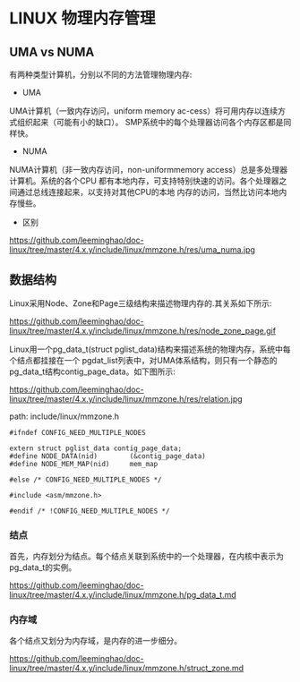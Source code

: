 LINUX 物理内存管理
========================================

UMA vs NUMA
----------------------------------------

有两种类型计算机，分别以不同的方法管理物理内存:

* UMA

UMA计算机（一致内存访问，uniform memory ac-cess）将可用内存以连续方式组织起来（可能有小的缺口）。
SMP系统中的每个处理器访问各个内存区都是同样快。

* NUMA

NUMA计算机（非一致内存访问，non-uniformmemory access）总是多处理器计算机。系统的各个CPU
都有本地内存，可支持特别快速的访问。各个处理器之间通过总线连接起来，以支持对其他CPU的本地
内存的访问，当然比访问本地内存慢些。

* 区别

https://github.com/leeminghao/doc-linux/tree/master/4.x.y/include/linux/mmzone.h/res/uma_numa.jpg

数据结构
----------------------------------------

Linux采用Node、Zone和Page三级结构来描述物理内存的.其关系如下所示:

https://github.com/leeminghao/doc-linux/tree/master/4.x.y/include/linux/mmzone.h/res/node_zone_page.gif

Linux用一个pg_data_t(struct pglist_data)结构来描述系统的物理内存，系统中每个结点都挂接在一个
pgdat_list列表中，对UMA体系结构，则只有一个静态的pg_data_t结构contig_page_data。如下图所示:

https://github.com/leeminghao/doc-linux/tree/master/4.x.y/include/linux/mmzone.h/res/relation.jpg

path: include/linux/mmzone.h
```
#ifndef CONFIG_NEED_MULTIPLE_NODES

extern struct pglist_data contig_page_data;
#define NODE_DATA(nid)        (&contig_page_data)
#define NODE_MEM_MAP(nid)     mem_map

#else /* CONFIG_NEED_MULTIPLE_NODES */

#include <asm/mmzone.h>

#endif /* !CONFIG_NEED_MULTIPLE_NODES */
```

### 结点

首先，内存划分为结点。每个结点关联到系统中的一个处理器，在内核中表示为pg_data_t的实例。

https://github.com/leeminghao/doc-linux/tree/master/4.x.y/include/linux/mmzone.h/pg_data_t.md

### 内存域

各个结点又划分为内存域，是内存的进一步细分。

https://github.com/leeminghao/doc-linux/tree/master/4.x.y/include/linux/mmzone.h/struct_zone.md
